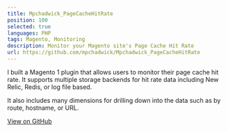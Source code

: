 ```yaml
---
title: Mpchadwick_PageCacheHitRate
position: 100
selected: true
languages: PHP
tags: Magento, Monitoring
description: Monitor your Magento site's Page Cache Hit Rate
url: https://github.com/mpchadwick/Mpchadwick_PageCacheHitRate
---
```


I built a Magento 1 plugin that allows users to monitor their page cache hit rate. It supports multiple storage backends for hit rate data including New Relic, Redis, or log file based.

It also includes many dimensions for drilling down into the data such as by route, hostname, or URL.

<a class="call-to-action" href="https://github.com/mpchadwick/Mpchadwick_PageCacheHitRate">View on GitHub</a>
